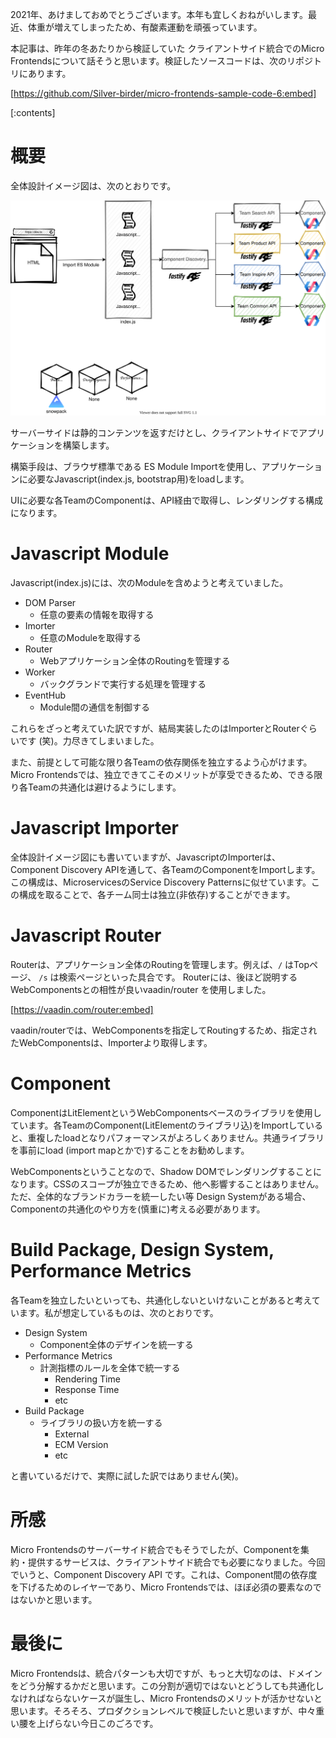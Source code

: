 <!-- 
title: クライアントサイド(ES Module)でMicro Frontends
date: 2021-01-16T10:22:44+09:00
draft: false
description: description
icon: 😎
-->
2021年、あけましておめでとうございます。本年も宜しくおねがいします。最近、体重が増えてしまったため、有酸素運動を頑張っています。

本記事は、昨年の冬あたりから検証していた クライアントサイド統合でのMicro Frontendsについて話そうと思います。検証したソースコードは、次のリポジトリにあります。

[https://github.com/Silver-birder/micro-frontends-sample-code-6:embed]

[:contents]

# 概要

全体設計イメージ図は、次のとおりです。

![overview](https://raw.githubusercontent.com/Silver-birder/micro-frontends-sample-code-6/main/overview.svg)

サーバーサイドは静的コンテンツを返すだけとし、クライアントサイドでアプリケーションを構築します。

構築手段は、ブラウザ標準である ES Module Importを使用し、アプリケーションに必要なJavascript(index.js, bootstrap用)をloadします。

UIに必要な各TeamのComponentは、API経由で取得し、レンダリングする構成になります。

# Javascript Module

Javascript(index.js)には、次のModuleを含めようと考えていました。

* DOM Parser
  * 任意の要素の情報を取得する
* Imorter
  * 任意のModuleを取得する
* Router
  * Webアプリケーション全体のRoutingを管理する
* Worker
  * バックグランドで実行する処理を管理する
* EventHub
  * Module間の通信を制御する

これらをざっと考えていた訳ですが、結局実装したのはImporterとRouterぐらいです (笑)。力尽きてしまいました。

また、前提として可能な限り各Teamの依存関係を独立するよう心がけます。Micro Frontendsでは、独立できてこそのメリットが享受できるため、できる限り各Teamの共通化は避けるようにします。

# Javascript Importer

全体設計イメージ図にも書いていますが、JavascriptのImporterは、Component Discovery APIを通して、各TeamのComponentをImportします。この構成は、MicroservicesのService Discovery Patternsに似せています。この構成を取ることで、各チーム同士は独立(非依存)することができます。

# Javascript Router

Routerは、アプリケーション全体のRoutingを管理します。例えば、`/` はTopページ、 `/s` は検索ページといった具合です。
Routerには、後ほど説明するWebComponentsとの相性が良いvaadin/router を使用しました。

[https://vaadin.com/router:embed]

vaadin/routerでは、WebComponentsを指定してRoutingするため、指定されたWebComponentsは、Importerより取得します。

# Component

ComponentはLitElementというWebComponentsベースのライブラリを使用しています。各TeamのComponent(LitElementのライブラリ込)をImportしていると、重複したloadとなりパフォーマンスがよろしくありません。共通ライブラリを事前にload (import mapとかで)することをお勧めします。

WebComponentsということなので、Shadow DOMでレンダリングすることになります。CSSのスコープが独立できるため、他へ影響することはありません。ただ、全体的なブランドカラーを統一したい等 Design Systemがある場合、Componentの共通化のやり方を(慎重に)考える必要があります。

# Build Package, Design System, Performance Metrics

各Teamを独立したいといっても、共通化しないといけないことがあると考えています。私が想定しているものは、次のとおりです。

* Design System
  * Component全体のデザインを統一する
* Performance Metrics
  * 計測指標のルールを全体で統一する
    * Rendering Time
    * Response Time
    * etc
* Build Package
  * ライブラリの扱い方を統一する
    * External
    * ECM Version
    * etc

と書いているだけで、実際に試した訳ではありません(笑)。

# 所感
Micro Frontendsのサーバーサイド統合でもそうでしたが、Componentを集約・提供するサービスは、クライアントサイド統合でも必要になりました。今回でいうと、Component Discovery API です。これは、Component間の依存度を下げるためのレイヤーであり、Micro Frontendsでは、ほぼ必須の要素なのではないかと思います。

# 最後に
Micro Frontendsは、統合パターンも大切ですが、もっと大切なのは、ドメインをどう分解するかだと思います。この分割が適切ではないとどうしても共通化しなければならないケースが誕生し、Micro Frontendsのメリットが活かせないと思います。そろそろ、プロダクションレベルで検証したいと思いますが、中々重い腰を上げらない今日このごろです。
